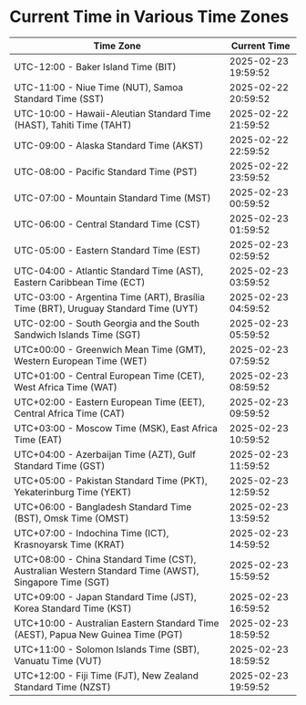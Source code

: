 # Current Time in Various Time Zones

| Time Zone | Current Time |
|-----------|--------------|
| UTC-12:00 - Baker Island Time (BIT) | 2025-02-23 19:59:52 |
| UTC-11:00 - Niue Time (NUT), Samoa Standard Time (SST) | 2025-02-22 20:59:52 |
| UTC-10:00 - Hawaii-Aleutian Standard Time (HAST), Tahiti Time (TAHT) | 2025-02-22 21:59:52 |
| UTC-09:00 - Alaska Standard Time (AKST) | 2025-02-22 22:59:52 |
| UTC-08:00 - Pacific Standard Time (PST) | 2025-02-22 23:59:52 |
| UTC-07:00 - Mountain Standard Time (MST) | 2025-02-23 00:59:52 |
| UTC-06:00 - Central Standard Time (CST) | 2025-02-23 01:59:52 |
| UTC-05:00 - Eastern Standard Time (EST) | 2025-02-23 02:59:52 |
| UTC-04:00 - Atlantic Standard Time (AST), Eastern Caribbean Time (ECT) | 2025-02-23 03:59:52 |
| UTC-03:00 - Argentina Time (ART), Brasília Time (BRT), Uruguay Standard Time (UYT) | 2025-02-23 04:59:52 |
| UTC-02:00 - South Georgia and the South Sandwich Islands Time (SGT) | 2025-02-23 05:59:52 |
| UTC±00:00 - Greenwich Mean Time (GMT), Western European Time (WET) | 2025-02-23 07:59:52 |
| UTC+01:00 - Central European Time (CET), West Africa Time (WAT) | 2025-02-23 08:59:52 |
| UTC+02:00 - Eastern European Time (EET), Central Africa Time (CAT) | 2025-02-23 09:59:52 |
| UTC+03:00 - Moscow Time (MSK), East Africa Time (EAT) | 2025-02-23 10:59:52 |
| UTC+04:00 - Azerbaijan Time (AZT), Gulf Standard Time (GST) | 2025-02-23 11:59:52 |
| UTC+05:00 - Pakistan Standard Time (PKT), Yekaterinburg Time (YEKT) | 2025-02-23 12:59:52 |
| UTC+06:00 - Bangladesh Standard Time (BST), Omsk Time (OMST) | 2025-02-23 13:59:52 |
| UTC+07:00 - Indochina Time (ICT), Krasnoyarsk Time (KRAT) | 2025-02-23 14:59:52 |
| UTC+08:00 - China Standard Time (CST), Australian Western Standard Time (AWST), Singapore Time (SGT) | 2025-02-23 15:59:52 |
| UTC+09:00 - Japan Standard Time (JST), Korea Standard Time (KST) | 2025-02-23 16:59:52 |
| UTC+10:00 - Australian Eastern Standard Time (AEST), Papua New Guinea Time (PGT) | 2025-02-23 18:59:52 |
| UTC+11:00 - Solomon Islands Time (SBT), Vanuatu Time (VUT) | 2025-02-23 18:59:52 |
| UTC+12:00 - Fiji Time (FJT), New Zealand Standard Time (NZST) | 2025-02-23 19:59:52 |
